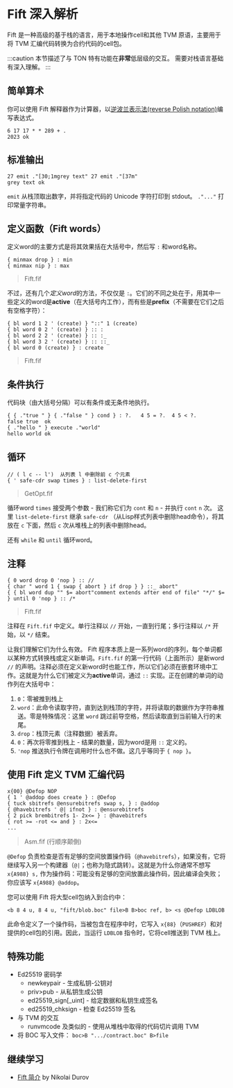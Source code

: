 # Fift 深入解析

Fift 是一种高级的基于栈的语言，用于本地操作cell和其他 TVM 原语，主要用于将 TVM 汇编代码转换为合约代码的cell包。

:::caution
本节描述了与 TON 特有功能在**非常**低层级的交互。
需要对栈语言基础有深入理解。
:::

## 简单算术
你可以使用 Fift 解释器作为计算器，以[逆波兰表示法(reverse Polish notation)](https://en.wikipedia.org/wiki/Reverse_Polish_notation)编写表达式。
```
6 17 17 * * 289 + .
2023 ok
```

## 标准输出
```
27 emit ."[30;1mgrey text" 27 emit ."[37m"
grey text ok
```
`emit` 从栈顶取出数字，并将指定代码的 Unicode 字符打印到 stdout。
`."..."` 打印常量字符串。

## 定义函数（Fift words）
定义word的主要方式是将其效果括在大括号中，然后写 `:` 和word名称。
```
{ minmax drop } : min
{ minmax nip } : max
```
> Fift.fif

不过，还有几个*定义word*的方法，不仅仅是 `:`。它们的不同之处在于，用其中一些定义的word是**active**（在大括号内工作），而有些是**prefix**（不需要在它们之后有空格字符）：
```
{ bl word 1 2 ' (create) } "::" 1 (create)
{ bl word 0 2 ' (create) } :: :
{ bl word 2 2 ' (create) } :: :_
{ bl word 3 2 ' (create) } :: ::_
{ bl word 0 (create) } : create
```
> Fift.fif

## 条件执行
代码块（由大括号分隔）可以有条件或无条件地执行。
```
{ { ."true " } { ."false " } cond } : ?.   4 5 = ?.  4 5 < ?.
false true  ok
{ ."hello " } execute ."world"
hello world ok
```

## 循环
```
// ( l c -- l')  从列表 l 中删除前 c 个元素
{ ' safe-cdr swap times } : list-delete-first
```
> GetOpt.fif

循环word `times` 接受两个参数 - 我们称它们为 `cont` 和 `n` - 并执行 `cont` `n` 次。
这里 `list-delete-first` 继承 `safe-cdr` （从Lisp样式列表中删除head命令），将其放在 `c` 下面，然后 `c` 次从堆栈上的列表中删除head。

还有 `while` 和 `until` 循环word。

## 注释
```
{ 0 word drop 0 'nop } :: //
{ char " word 1 { swap { abort } if drop } } ::_ abort"
{ { bl word dup "" $= abort"comment extends after end of file" "*/" $= } until 0 'nop } :: /*
```
> Fift.fif

注释在 `Fift.fif` 中定义。单行注释以 `//` 开始，一直到行尾；多行注释以 `/*` 开始，以 `*/` 结束。

让我们理解它们为什么有效。
Fift 程序本质上是一系列word的序列，每个单词都以某种方式转换栈或定义新单词。`Fift.fif` 的第一行代码（上面所示）是新word `//` 的声明。注释必须在定义新word时也能工作，所以它们必须在嵌套环境中工作。这就是为什么它们被定义为**active**单词，通过 `::` 实现。正在创建的单词的动作列在大括号中：
1. `0`：零被推到栈上
2. `word`：此命令读取字符，直到达到栈顶的字符，并将读取的数据作为字符串推送。零是特殊情况：这里 `word` 跳过前导空格，然后读取直到当前输入行的末尾。
3. `drop`：栈顶元素（注释数据）被丢弃。
4. `0`：再次将零推到栈上 - 结果的数量，因为word是用 `::` 定义的。
5. `'nop` 推送执行令牌在调用时什么也不做。这几乎等同于 `{ nop }`。

## 使用 Fift 定义 TVM 汇编代码
```
x{00} @Defop NOP
{ 1 ' @addop does create } : @Defop
{ tuck sbitrefs @ensurebitrefs swap s, } : @addop
{ @havebitrefs ' @| ifnot } : @ensurebitrefs
{ 2 pick brembitrefs 1- 2x<= } : @havebitrefs
{ rot >= -rot <= and } : 2x<=
...
```
> Asm.fif (行顺序颠倒)

`@Defop` 负责检查是否有足够的空间放置操作码（`@havebitrefs`），如果没有，它将继续写入另一个构建器（`@|`；也称为隐式跳转）。这就是为什么你通常不想写 `x{A988} s,` 作为操作码：可能没有足够的空间放置此操作码，因此编译会失败；你应该写 `x{A988} @addop`。

您可以使用 Fift 将大型cell包纳入到合约中：
```
<b 8 4 u, 8 4 u, "fift/blob.boc" file>B B>boc ref, b> <s @Defop LDBLOB
```
此命令定义了一个操作码，当被包含在程序中时，它写入 `x{88}`（`PUSHREF`）和对提供的cell包的引用。因此，当运行 `LDBLOB` 指令时，它将cell推送到 TVM 栈上。

## 特殊功能

- Ed25519 密码学
  - newkeypair - 生成私钥-公钥对
  - priv>pub   - 从私钥生成公钥
  - ed25519_sign[_uint] - 给定数据和私钥生成签名
  - ed25519_chksign     - 检查 Ed25519 签名
- 与 TVM 的交互
  - runvmcode 及类似的 - 使用从堆栈中取得的代码切片调用 TVM
- 将 BOC 写入文件：
  `boc>B ".../contract.boc" B>file`

## 继续学习

 - [Fift 简介](https://docs.ton.org/fiftbase.pdf) by Nikolai Durov
